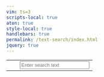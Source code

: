 ```yaml
---
vim: ts=3
scripts-local: true
aton: true
style-local: true
handlebars: true
permalink: /text-search/index.html
jquery: true
---
```



<style>

select {
	font-size: 1.25rem;
}

div#searchButton:hover,
.help:hover {
	background-color: #aa0000;
}

div#searchButton {
	background-color: #B19C5F;
	cursor: pointer;
	width:66px;
	border-radius: 1rem;
	font-family: Arial;
	color: #fafafa;
	padding: 0px 5px 0px 5px;
	text-decoration: none;
	margin-left: 1px;
	margin-right: 1px;
}

div.help {
	background-color: #B19C5F;
	cursor: pointer;
	width:16px;
	border-radius: 1rem;
	font-family: Arial;
	color: #fafafa;
	padding: 3px 5px 0px 8px;
	text-decoration: none;
	margin-left: 1px;
	margin-right: 1px;
}


</style>

<form action="#">
<table>
<tr>

<td>

<!--
	<span class="form-group">
		&nbsp;&nbsp;&nbsp;&nbsp;&nbsp;Repertory:
		<select onchange="doSearch()" id="repertory">
			<option value="Trm">Rime</option>
			<option value="Tsg">Gerusalemme</option>
			<option value="Tam">Aminta</option>
			<option disabled value="Tec">Ecloghe</option>
			<option value="Tri">Rinaldo</option>
			<option disabled value="Trt">Torrismondo</option>
			<option disabled value="Tco">G. conquistata</option>
			<option value="Trm,Tsg,Tam,Tri">All</option>
		</select>
	</span>
-->

</td>

<td style="padding-left: 20px;">

<div class="form-group">
	<input autocomplete="off" id="textquery" type="text" class="form-control" placeholder="Enter search text">
</div>

</td>

</tr>
</table>
</form>

<div style="margin-top:50px"></div>

<div id="summary"></div>

<div style="margin-top:20px"></div>
<div id="results"></div>




